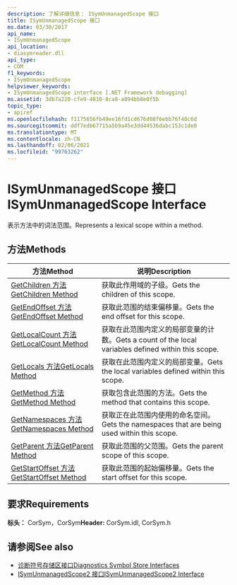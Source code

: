```yaml
---
description: 了解详细信息： ISymUnmanagedScope 接口
title: ISymUnmanagedScope 接口
ms.date: 03/30/2017
api_name:
- ISymUnmanagedScope
api_location:
- diasymreader.dll
api_type:
- COM
f1_keywords:
- ISymUnmanagedScope
helpviewer_keywords:
- ISymUnmanagedScope interface [.NET Framework debugging]
ms.assetid: 3db7a220-cfe9-4810-8ca8-a094bb8e0f5b
topic_type:
- apiref
ms.openlocfilehash: f1175656fb49ee16fd1cd676d08f6ebb76f40c6d
ms.sourcegitcommit: ddf7edb67715a5b9a45e3dd44536dabc153c1de0
ms.translationtype: MT
ms.contentlocale: zh-CN
ms.lasthandoff: 02/06/2021
ms.locfileid: "99763262"
---
```

# <a name="isymunmanagedscope-interface"></a><span data-ttu-id="0992e-103">ISymUnmanagedScope 接口</span><span class="sxs-lookup"><span data-stu-id="0992e-103">ISymUnmanagedScope Interface</span></span>

<span data-ttu-id="0992e-104">表示方法中的词法范围。</span><span class="sxs-lookup"><span data-stu-id="0992e-104">Represents a lexical scope within a method.</span></span>  
  
## <a name="methods"></a><span data-ttu-id="0992e-105">方法</span><span class="sxs-lookup"><span data-stu-id="0992e-105">Methods</span></span>  
  
|<span data-ttu-id="0992e-106">方法</span><span class="sxs-lookup"><span data-stu-id="0992e-106">Method</span></span>|<span data-ttu-id="0992e-107">说明</span><span class="sxs-lookup"><span data-stu-id="0992e-107">Description</span></span>|  
|------------|-----------------|  
|[<span data-ttu-id="0992e-108">GetChildren 方法</span><span class="sxs-lookup"><span data-stu-id="0992e-108">GetChildren Method</span></span>](isymunmanagedscope-getchildren-method.md)|<span data-ttu-id="0992e-109">获取此作用域的子级。</span><span class="sxs-lookup"><span data-stu-id="0992e-109">Gets the children of this scope.</span></span>|  
|[<span data-ttu-id="0992e-110">GetEndOffset 方法</span><span class="sxs-lookup"><span data-stu-id="0992e-110">GetEndOffset Method</span></span>](isymunmanagedscope-getendoffset-method.md)|<span data-ttu-id="0992e-111">获取此范围的结束偏移量。</span><span class="sxs-lookup"><span data-stu-id="0992e-111">Gets the end offset for this scope.</span></span>|  
|[<span data-ttu-id="0992e-112">GetLocalCount 方法</span><span class="sxs-lookup"><span data-stu-id="0992e-112">GetLocalCount Method</span></span>](isymunmanagedscope-getlocalcount-method.md)|<span data-ttu-id="0992e-113">获取在此范围内定义的局部变量的计数。</span><span class="sxs-lookup"><span data-stu-id="0992e-113">Gets a count of the local variables defined within this scope.</span></span>|  
|[<span data-ttu-id="0992e-114">GetLocals 方法</span><span class="sxs-lookup"><span data-stu-id="0992e-114">GetLocals Method</span></span>](isymunmanagedscope-getlocals-method.md)|<span data-ttu-id="0992e-115">获取在此范围内定义的局部变量。</span><span class="sxs-lookup"><span data-stu-id="0992e-115">Gets the local variables defined within this scope.</span></span>|  
|[<span data-ttu-id="0992e-116">GetMethod 方法</span><span class="sxs-lookup"><span data-stu-id="0992e-116">GetMethod Method</span></span>](isymunmanagedscope-getmethod-method.md)|<span data-ttu-id="0992e-117">获取包含此范围的方法。</span><span class="sxs-lookup"><span data-stu-id="0992e-117">Gets the method that contains this scope.</span></span>|  
|[<span data-ttu-id="0992e-118">GetNamespaces 方法</span><span class="sxs-lookup"><span data-stu-id="0992e-118">GetNamespaces Method</span></span>](isymunmanagedscope-getnamespaces-method.md)|<span data-ttu-id="0992e-119">获取正在此范围内使用的命名空间。</span><span class="sxs-lookup"><span data-stu-id="0992e-119">Gets the namespaces that are being used within this scope.</span></span>|  
|[<span data-ttu-id="0992e-120">GetParent 方法</span><span class="sxs-lookup"><span data-stu-id="0992e-120">GetParent Method</span></span>](isymunmanagedscope-getparent-method.md)|<span data-ttu-id="0992e-121">获取此范围的父范围。</span><span class="sxs-lookup"><span data-stu-id="0992e-121">Gets the parent scope of this scope.</span></span>|  
|[<span data-ttu-id="0992e-122">GetStartOffset 方法</span><span class="sxs-lookup"><span data-stu-id="0992e-122">GetStartOffset Method</span></span>](isymunmanagedscope-getstartoffset-method.md)|<span data-ttu-id="0992e-123">获取此范围的起始偏移量。</span><span class="sxs-lookup"><span data-stu-id="0992e-123">Gets the start offset for this scope.</span></span>|  
  
## <a name="requirements"></a><span data-ttu-id="0992e-124">要求</span><span class="sxs-lookup"><span data-stu-id="0992e-124">Requirements</span></span>  

 <span data-ttu-id="0992e-125">**标头：** CorSym，CorSym</span><span class="sxs-lookup"><span data-stu-id="0992e-125">**Header:** CorSym.idl, CorSym.h</span></span>  
  
## <a name="see-also"></a><span data-ttu-id="0992e-126">请参阅</span><span class="sxs-lookup"><span data-stu-id="0992e-126">See also</span></span>

- [<span data-ttu-id="0992e-127">诊断符号存储区接口</span><span class="sxs-lookup"><span data-stu-id="0992e-127">Diagnostics Symbol Store Interfaces</span></span>](diagnostics-symbol-store-interfaces.md)
- [<span data-ttu-id="0992e-128">ISymUnmanagedScope2 接口</span><span class="sxs-lookup"><span data-stu-id="0992e-128">ISymUnmanagedScope2 Interface</span></span>](isymunmanagedscope2-interface.md)
